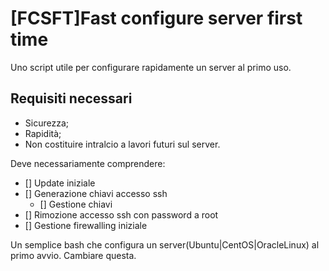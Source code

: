 # [FCSFT]Fast configure server first time

Uno script utile per configurare rapidamente un server al primo uso.

## Requisiti necessari

- Sicurezza;
- Rapidità;
- Non costituire intralcio a lavori futuri sul server.

Deve necessariamente comprendere:

- [] Update iniziale
- [] Generazione chiavi accesso ssh
  - [] Gestione chiavi
- [] Rimozione accesso ssh con password a root
- [] Gestione firewalling iniziale

Un semplice bash che configura un server(Ubuntu|CentOS|OracleLinux) al primo avvio. Cambiare questa.
